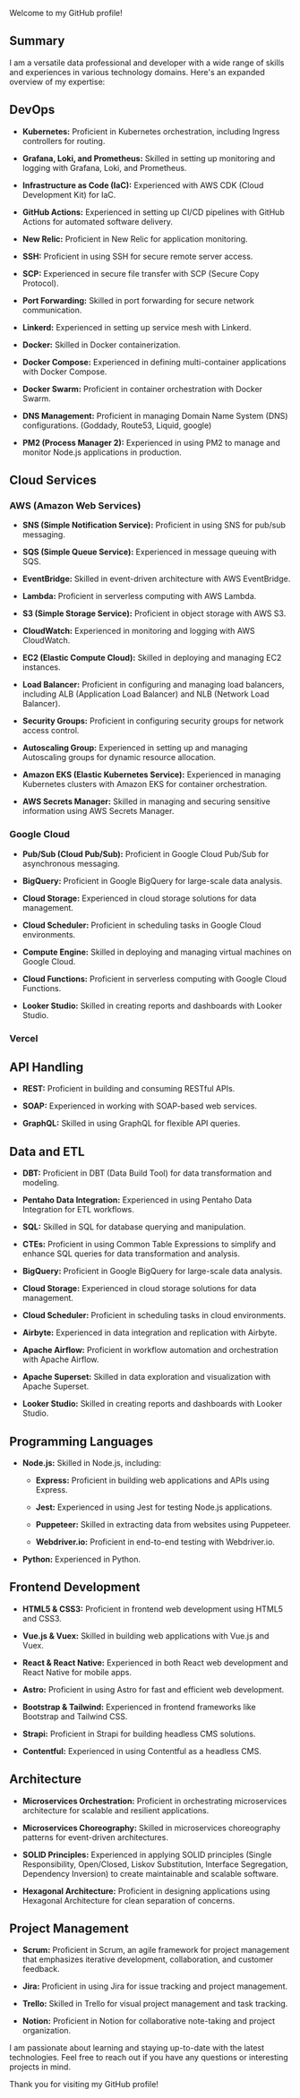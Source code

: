 Welcome to my GitHub profile!

## Summary

I am a versatile data professional and developer with a wide range of skills and experiences in various technology domains. Here's an expanded overview of my expertise:

## DevOps

- **Kubernetes:** Proficient in Kubernetes orchestration, including Ingress controllers for routing.

- **Grafana, Loki, and Prometheus:** Skilled in setting up monitoring and logging with Grafana, Loki, and Prometheus.

- **Infrastructure as Code (IaC):** Experienced with AWS CDK (Cloud Development Kit) for IaC.

- **GitHub Actions:** Experienced in setting up CI/CD pipelines with GitHub Actions for automated software delivery.

- **New Relic:** Proficient in New Relic for application monitoring.

- **SSH:** Proficient in using SSH for secure remote server access.

- **SCP:** Experienced in secure file transfer with SCP (Secure Copy Protocol).

- **Port Forwarding:** Skilled in port forwarding for secure network communication.

- **Linkerd:** Experienced in setting up service mesh with Linkerd.

- **Docker:** Skilled in Docker containerization.

- **Docker Compose:** Experienced in defining multi-container applications with Docker Compose.

- **Docker Swarm:** Proficient in container orchestration with Docker Swarm.

- **DNS Management:** Proficient in managing Domain Name System (DNS) configurations. (Goddady, Route53, Liquid, google)

- **PM2 (Process Manager 2):** Experienced in using PM2 to manage and monitor Node.js applications in production.

## Cloud Services

### AWS (Amazon Web Services)

- **SNS (Simple Notification Service):** Proficient in using SNS for pub/sub messaging.

- **SQS (Simple Queue Service):** Experienced in message queuing with SQS.

- **EventBridge:** Skilled in event-driven architecture with AWS EventBridge.

- **Lambda:** Proficient in serverless computing with AWS Lambda.
  
- **S3 (Simple Storage Service):** Proficient in object storage with AWS S3.

- **CloudWatch:** Experienced in monitoring and logging with AWS CloudWatch.

- **EC2 (Elastic Compute Cloud):** Skilled in deploying and managing EC2 instances.

- **Load Balancer:** Proficient in configuring and managing load balancers, including ALB (Application Load Balancer) and NLB (Network Load Balancer).

- **Security Groups:** Proficient in configuring security groups for network access control.

- **Autoscaling Group:** Experienced in setting up and managing Autoscaling groups for dynamic resource allocation.

- **Amazon EKS (Elastic Kubernetes Service):** Experienced in managing Kubernetes clusters with Amazon EKS for container orchestration.

- **AWS Secrets Manager:** Skilled in managing and securing sensitive information using AWS Secrets Manager.

### Google Cloud

- **Pub/Sub (Cloud Pub/Sub):** Proficient in Google Cloud Pub/Sub for asynchronous messaging.

- **BigQuery:** Proficient in Google BigQuery for large-scale data analysis.

- **Cloud Storage:** Experienced in cloud storage solutions for data management.

- **Cloud Scheduler:** Proficient in scheduling tasks in Google Cloud environments.

- **Compute Engine:** Skilled in deploying and managing virtual machines on Google Cloud.

- **Cloud Functions:** Proficient in serverless computing with Google Cloud Functions.

- **Looker Studio:** Skilled in creating reports and dashboards with Looker Studio.

### Vercel

## API Handling

- **REST:** Proficient in building and consuming RESTful APIs.

- **SOAP:** Experienced in working with SOAP-based web services.

- **GraphQL:** Skilled in using GraphQL for flexible API queries.

## Data and ETL

- **DBT:** Proficient in DBT (Data Build Tool) for data transformation and modeling.

- **Pentaho Data Integration:** Experienced in using Pentaho Data Integration for ETL workflows.

- **SQL:** Skilled in SQL for database querying and manipulation.

- **CTEs:** Proficient in using Common Table Expressions to simplify and enhance SQL queries for data transformation and analysis. 

- **BigQuery:** Proficient in Google BigQuery for large-scale data analysis.

- **Cloud Storage:** Experienced in cloud storage solutions for data management.

- **Cloud Scheduler:** Proficient in scheduling tasks in cloud environments.

- **Airbyte:** Experienced in data integration and replication with Airbyte.

- **Apache Airflow:** Proficient in workflow automation and orchestration with Apache Airflow.

- **Apache Superset:** Skilled in data exploration and visualization with Apache Superset.

- **Looker Studio:** Skilled in creating reports and dashboards with Looker Studio.

## Programming Languages

- **Node.js:** Skilled in Node.js, including:

  - **Express:** Proficient in building web applications and APIs using Express.

  - **Jest:** Experienced in using Jest for testing Node.js applications.

  - **Puppeteer:** Skilled in extracting data from websites using Puppeteer.

  - **Webdriver.io:** Proficient in end-to-end testing with Webdriver.io.

- **Python:** Experienced in Python.

## Frontend Development

- **HTML5 & CSS3:** Proficient in frontend web development using HTML5 and CSS3.

- **Vue.js & Vuex:** Skilled in building web applications with Vue.js and Vuex.

- **React & React Native:** Experienced in both React web development and React Native for mobile apps.

- **Astro:** Proficient in using Astro for fast and efficient web development.

- **Bootstrap & Tailwind:** Experienced in frontend frameworks like Bootstrap and Tailwind CSS.

- **Strapi:** Proficient in Strapi for building headless CMS solutions.

- **Contentful:** Experienced in using Contentful as a headless CMS.

## Architecture

- **Microservices Orchestration:** Proficient in orchestrating microservices architecture for scalable and resilient applications.

- **Microservices Choreography:** Skilled in microservices choreography patterns for event-driven architectures.

- **SOLID Principles:** Experienced in applying SOLID principles (Single Responsibility, Open/Closed, Liskov Substitution, Interface Segregation, Dependency Inversion) to create maintainable and scalable software.

- **Hexagonal Architecture:** Proficient in designing applications using Hexagonal Architecture for clean separation of concerns.

## Project Management

- **Scrum:** Proficient in Scrum, an agile framework for project management that emphasizes iterative development, collaboration, and customer feedback.

- **Jira:** Proficient in using Jira for issue tracking and project management.

- **Trello:** Skilled in Trello for visual project management and task tracking.

- **Notion:** Proficient in Notion for collaborative note-taking and project organization.



I am passionate about learning and staying up-to-date with the latest technologies. Feel free to reach out if you have any questions or interesting projects in mind.

Thank you for visiting my GitHub profile!
